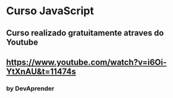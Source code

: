 # Curso JavaScript

## Curso realizado gratuitamente atraves do Youtube

## https://www.youtube.com/watch?v=i6Oi-YtXnAU&t=11474s

### by DevAprender